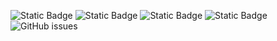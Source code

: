 ![Static Badge](https://img.shields.io/badge/blacklists-60-000000) ![Static Badge](https://img.shields.io/badge/blacklisted-2782388-cc0000) ![Static Badge](https://img.shields.io/badge/whitelisted-2245-00CC00) ![Static Badge](https://img.shields.io/badge/streaming_blacklist-28107-000000) ![GitHub issues](https://img.shields.io/github/issues/fabriziosalmi/blacklists)
